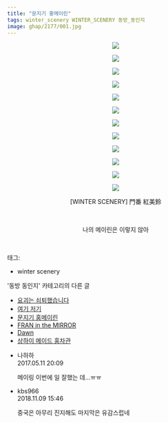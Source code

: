 ```yaml
---
title: "문지기 홍메이린"
tags: winter_scenery WINTER_SCENERY 동방_동인지
image: ghap/2177/001.jpg
---
```

<div class="article">
<p style="text-align: center; clear: none; float: none;"><img src="{{ site.nasurl }}/ghap/2177/001.jpg"/></p>
<p style="text-align: center; clear: none; float: none;"><img src="{{ site.nasurl }}/ghap/2177/002.jpg"/></p>
<p style="text-align: center; clear: none; float: none;"><img src="{{ site.nasurl }}/ghap/2177/003.jpg"/></p>
<p style="text-align: center; clear: none; float: none;"><img src="{{ site.nasurl }}/ghap/2177/004.jpg"/></p>
<p style="text-align: center; clear: none; float: none;"><img src="{{ site.nasurl }}/ghap/2177/005.jpg"/></p>
<p style="text-align: center; clear: none; float: none;"><img src="{{ site.nasurl }}/ghap/2177/006.jpg"/></p>
<p style="text-align: center; clear: none; float: none;"><img src="{{ site.nasurl }}/ghap/2177/007.jpg"/></p>
<p style="text-align: center; clear: none; float: none;"><img src="{{ site.nasurl }}/ghap/2177/008.jpg"/></p>
<p style="text-align: center; clear: none; float: none;"><img src="{{ site.nasurl }}/ghap/2177/009.jpg"/></p>
<p style="text-align: center; clear: none; float: none;"><img src="{{ site.nasurl }}/ghap/2177/010.jpg"/></p>
<p style="text-align: center; clear: none; float: none;"><img src="{{ site.nasurl }}/ghap/2177/011.jpg"/></p>
<p style="text-align: center; clear: none; float: none;"><img src="{{ site.nasurl }}/ghap/2177/012.jpg"/></p>
<p style="text-align: center; clear: none; float: none;">[WINTER SCENERY] 門番 紅美鈴</p>
<p style="text-align: center; clear: none; float: none;"><br/></p>
<p style="text-align: center; clear: none; float: none;">나의 메이린은 이렇지 않아</p>
<p><br/></p>
</div><div class="tagTrail">
<p>태그: </p>
<ul>
<li>winter scenery</li>
</ul>
</div><div class="another">
<p>'동방 동인지' 카테고리의 다른 글</p>
<ul>
<li><a href="/2016-09-16-ghap_2179">요괴는 쇠퇴했습니다</a></li>
<li><a href="/2016-09-16-ghap_2178">여기 저기</a></li>
<li><a href="/2016-09-16-ghap_2177">문지기 홍메이린</a></li>
<li><a href="/2016-09-16-ghap_2176">FRAN in the MIRROR</a></li>
<li><a href="/2016-09-16-ghap_2175">Dawn</a></li>
<li><a href="/2016-09-16-ghap_2174">상하이 메이드 홍차관</a></li>
</ul>
</div><div class="cb_module cb_fluid">
<div class="cb_wrt cb_profile">
<div class="comment">
<ul>
<li class="cb_thumb_off" id="comment14986608">
<div class="cb_comment_area">
<div class="cb_info_area">
<div class="cb_section">
<span class="cb_nick_name">나하하</span>
</div>
<div class="cb_section">
<span class="cb_date">2017.05.11 20:09 </span>
</div>
</div>
<div class="cb_dsc_comment">
<p class="cb_dsc">
											메이링 이번에 일 잘했는 데…ㅠㅠ
										</p>
</div>
</div></li>
<li class="cb_thumb_off" id="comment15370515">
<div class="cb_comment_area">
<div class="cb_info_area">
<div class="cb_section">
<span class="cb_nick_name">kbs966</span>
</div>
<div class="cb_section">
<span class="cb_date">2018.11.09 15:46 </span>
</div>
</div>
<div class="cb_dsc_comment">
<p class="cb_dsc">
											중국은 아무리 진지해도 마지막은 유감스럽네
										</p>
</div>
</div></li>
</ul>
</div>
</div><!-- commentList close -->
</div>